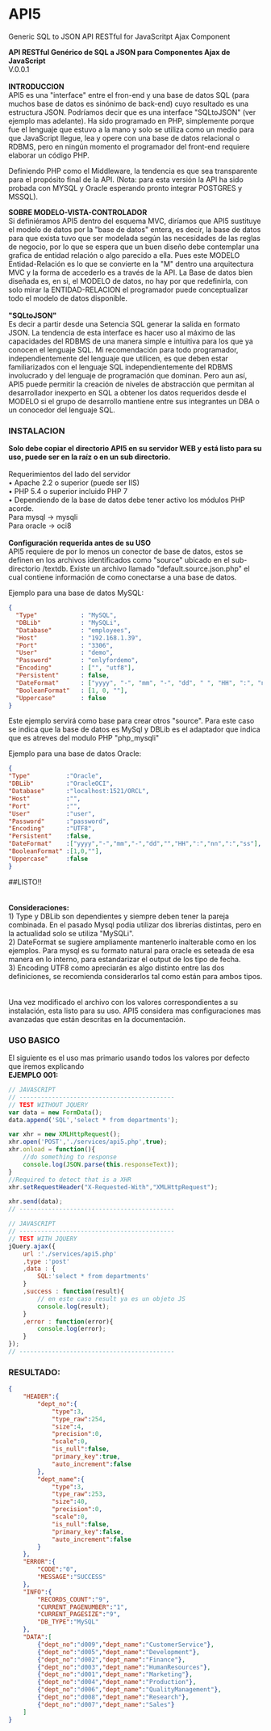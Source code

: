 # API5
Generic SQL to JSON API RESTful for JavaScritpt Ajax Component<br>

<green>**API RESTful Genérico de SQL a JSON para Componentes Ajax de JavaScript**</green><br>
V.0.0.1<br>
<br>
<b>INTRODUCCION</b><br>
API5 es una "interface" entre el fron-end y una base de datos SQL (para muchos base de datos es sinónimo de back-end) cuyo resultado es una estructura JSON. Podríamos decir que es una interface "SQLtoJSON" (ver ejemplo mas adelante). Ha sido programado en PHP, simplemente porque fue el lenguaje que estuvo a la mano y solo se utiliza como un medio para que JavaScript llegue, lea  y opere con una base de datos relacional o RDBMS, pero en ningún momento el programador del front-end requiere elaborar un código PHP. 

Definiendo PHP como el Middleware, la tendencia es que sea transparente para el propósito final de la API.
(Nota: para esta versión la API ha sido probada con MYSQL y Oracle esperando pronto integrar POSTGRES y MSSQL).

<b>SOBRE MODELO-VISTA-CONTROLADOR</b><br>
Si definiéramos API5 dentro del esquema MVC, diríamos que API5 sustituye el modelo de datos por la "base de datos" entera, es decir, la base de datos para que exista tuvo que ser modelada según las necesidades de las reglas de negocio, por lo que se espera que un buen diseño debe contemplar una grafica de entidad relación o algo parecido a ella. Pues este MODELO Entidad-Relación es lo que se convierte en la "M" dentro una arquitectura MVC y la forma de accederlo es a través de la API. La Base de datos bien diseñada es, en si, el MODELO de datos, no hay por que redefinirla, con solo mirar la ENTIDAD-RELACION el programador puede conceptualizar todo el modelo de datos disponible.<br>
<br>
<b>"SQLtoJSON"</b><br>
Es decir a partir desde una Setencia SQL generar la salida en formato JSON. La tendencia de esta interface es hacer uso al máximo de las capacidades del RDBMS de una manera simple e intuitiva para los que ya conocen el lenguaje SQL. Mi recomendación para  todo programador, independientemente del lenguaje que utilicen, es que deben estar familiarizados con el lenguaje SQL independientemente del RDBMS involucrado y del lenguaje de programación que dominan. Pero aun así, API5 puede permitir la creación de niveles de abstracción que permitan al desarrollador inexperto en SQL a obtener los datos requeridos desde el MODELO si el grupo de desarrollo mantiene entre sus integrantes un DBA o un conocedor del lenguaje SQL.
<br>

### INSTALACION
**Solo debe copiar el directorio API5 en su servidor WEB y está listo para su uso, puede ser en la raíz o en un sub directorio.**
<br><br>
Requerimientos del lado del servidor<br>
	• Apache 2.2 o superior (puede ser IIS)<br>
	• PHP 5.4 o superior incluido PHP 7<br>
	• Dependiendo de la base de datos debe tener activo los módulos PHP acorde.<br>
Para mysql -> mysqli<br> 
Para oracle -> oci8<br>
<br>
**Configuración requerida antes de su USO**<br>
API5 requiere de por lo menos un conector de base de datos, estos se definen en los archivos identificados como "source" ubicado en el sub-directorio /textdb. Existe un archivo llamado "default.source.json.php" el cual contiene información de como  conectarse a una base de datos.<br>

Ejemplo para una base de datos MySQL:
```json
{
  "Type"            : "MySQL",
  "DBLib"           : "MySQLi",
  "Database"        : "employees",
  "Host"            : "192.168.1.39",
  "Port"            : "3306",
  "User"            : "demo",
  "Password"        : "onlyfordemo",
  "Encoding"        : ["", "utf8"],
  "Persistent"      : false,
  "DateFormat"      : ["yyyy", "-", "mm", "-", "dd", " ", "HH", ":", "nn", ":", "ss"],
  "BooleanFormat"   : [1, 0, ""],
  "Uppercase"       : false
}
```
Este ejemplo servirá como base para crear otros "source". Para este caso se indica que la base de datos es MySql y DBLib es el adaptador que indica que es atreves del modulo PHP "php_mysqli"

Ejemplo para una base de datos Oracle:
```json
{
"Type"          :"Oracle",
"DBLib"         :"OracleOCI",
"Database"      :"localhost:1521/ORCL",
"Host"          :"",
"Port"          :"",
"User"          :"user",
"Password"      :"password",
"Encoding"      :"UTF8",
"Persistent"    :false,
"DateFormat"    :["yyyy","-","mm","-","dd","","HH",":","nn",":","ss"],
"BooleanFormat" :[1,0,""],
"Uppercase"     :false
}
```
##LISTO!! 
<br>
<br>
<br>
**Consideraciones:**<br>
	  1) Type y DBLib son dependientes y siempre deben tener la pareja combinada. En el pasado Mysql podia utilizar dos librerías distintas, pero en la actualidad solo se utiliza "MySQLi".<br>
	  2) DateFormat se sugiere ampliamente mantenerlo inalterable como en  los ejemplos. Para mysql es su formato natural para oracle es seteada de esa manera en lo interno, para estandarizar el output de los tipo de fecha.<br>
	  3) Encoding UTF8 como apreciarán es algo distinto entre las dos definiciones, se recomienda considerarlos tal como están para ambos tipos.<br>
<br>	
Una vez modificado el archivo con los valores correspondientes a su instalación, esta listo para su uso.
API5 considera mas configuraciones mas avanzadas que están descritas en la documentación.

### USO BASICO

El siguiente es el uso mas primario usando todos los valores por defecto que iremos explicando
<br>
**EJEMPLO 001:**<br>
```javascript
// JAVASCRIPT 
// -------------------------------------------
// TEST WITHOUT JQUERY
var data = new FormData();
data.append('SQL','select * from departments');

var xhr = new XMLHttpRequest();
xhr.open('POST','./services/api5.php',true);
xhr.onload = function(){
	//do something to response
	console.log(JSON.parse(this.responseText));
}
//Required to detect that is a XHR
xhr.setRequestHeader("X-Requested-With","XMLHttpRequest");

xhr.send(data);
// -------------------------------------------

// JAVASCRIPT 
// -------------------------------------------
// TEST WITH JQUERY
jQuery.ajax({
	url :'./services/api5.php'
	,type :'post'
	,data : {
		SQL:'select * from departments'
	}
	,success : function(result){
		// en este caso result ya es un objeto JS
		console.log(result);
	}
	,error : function(error){
		console.log(error);
	}
});
// -------------------------------------------
```
### RESULTADO:
```json
{
	"HEADER":{
		"dept_no":{
			"type":3,
			"type_raw":254,
			"size":4,
			"precision":0,
			"scale":0,
			"is_null":false,
			"primary_key":true,
			"auto_increment":false
		},
		"dept_name":{
			"type":3,
			"type_raw":253,
			"size":40,
			"precision":0,
			"scale":0,
			"is_null":false,
			"primary_key":false,
			"auto_increment":false
		}
	},
	"ERROR":{
		"CODE":"0",
		"MESSAGE":"SUCCESS"
	},
	"INFO":{
		"RECORDS_COUNT":"9",
		"CURRENT_PAGENUMBER":"1",
		"CURRENT_PAGESIZE":"9",
		"DB_TYPE":"MySQL"
	},
	"DATA":[
		{"dept_no":"d009","dept_name":"CustomerService"},
		{"dept_no":"d005","dept_name":"Development"},
		{"dept_no":"d002","dept_name":"Finance"},
		{"dept_no":"d003","dept_name":"HumanResources"},
		{"dept_no":"d001","dept_name":"Marketing"},
		{"dept_no":"d004","dept_name":"Production"},
		{"dept_no":"d006","dept_name":"QualityManagement"},
		{"dept_no":"d008","dept_name":"Research"},
		{"dept_no":"d007","dept_name":"Sales"}
	]
}
```
